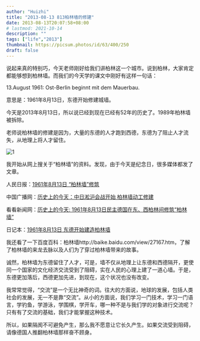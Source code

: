```yaml
---
author: "Huizhi"
title: "2013-08-13 813柏林墙的修建"
date: 2013-08-13T20:07:58+08:00
# lastmod: 2021-10-14
description: ""
tags: ["life","2013"]
thumbnail: https://picsum.photos/id/63/400/250
draft: false
---
```



说起来真的特别巧，今天老师刚好给我们讲柏林这一个城市。说到柏林，大家肯定都能够想到柏林墙。而我们的今天学的课文中刚好有这样一句话：

13.August 1961: Ost-Berlin beginnt mit dem Mauerbau.

意思是：1961年8月13日，东德开始修建城墙。

今天是2013年8月13日，所以说已经到现在已经有52年的历史了。1989年柏林墙被拆除。

老师说柏林墙的修建是因为，大量的东德的人才跑到西德，东德为了阻止人才流失，从地理上将人才留住。


![1](/img/20130813/mauer.jpeg)

我开始从网上搜关于“柏林墙”的资料。发现，由于今天是纪念日，很多媒体都发了文章。

人民日报：[1961年8月13日 “柏林墙”修筑](http://www.chinadaily.com.cn/hqgj/jryw/2013-08-13/content_9840185.html)

中国广播网：[历史上的今天：中日淞沪会战开始 柏林墙动工修建](http://www.cnr.cn/newscenter/history/dayinhistory/201308/t20130813_513302058.shtml)

看看新闻网：[历史上的今天: 1961年8月13日民主德国在东、西柏林间修筑“柏林墙”](http://domestic.kankanews.com/c/2013-08-13/0042427927.shtml)

日记本：[1961年8月13日 东德开始建造柏林墙](http://www.rijiben.com/news5313/)


我还看了一下百度百科：柏林墙http://baike.baidu.com/view/27167.htm，了解了柏林墙的来龙去脉以及人们为了穿过柏林墙带来的故事。

诚然，柏林墙为东德留住了人才，可是，墙不仅从地理上让东德和西德隔开，更使同一个国家的文化经济交流受到了阻碍，实在人民的心理上建了一道心墙。于是，东德更加落后，西德更加先进，到现在，这个状况也没有改变。

我常常觉得，“交流”是一个无比神奇的词。往大的方面说，地球的发展，包括人类社会的发展，无一不是靠“交流”。从小的方面说，我们学习一门技术，学习一门语言，学钓鱼，学游泳，学围棋，学开车，哪一种不是与我们学的对象进行交流呢？只有有了交流的基础，我们才能掌握这种技术。

所以，如果隔阂不可避免产生，那么我不愿意让它长久产生。如果交流受到阻碍，请像德国人推翻柏林墙那样奋不顾身。